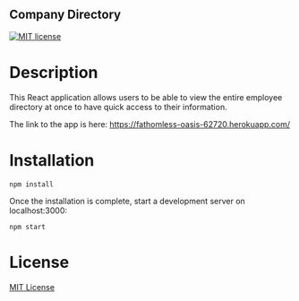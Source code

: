 ## Company Directory

[![MIT license](https://img.shields.io/badge/License-MIT-blue.svg)](https://lbesson.mit-license.org/)

# Description

This React application allows users to be able to view the entire employee directory at once to have quick access to their information.

The link to the app is here: https://fathomless-oasis-62720.herokuapp.com/

# Installation

```
npm install
```

Once the installation is complete, start a development server on localhost:3000:

```
npm start
```

# License

[MIT License](https://opensource.org/licenses/MIT)